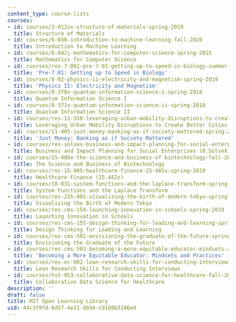 ```yaml
---
content_type: course-lists
courses:
- id: courses/3-012sx-structure-of-materials-spring-2019
  title: Structure of Materials
- id: courses/6-036-introduction-to-machine-learning-fall-2020
  title: Introduction to Machine Learning
- id: courses/6-042j-mathematics-for-computer-science-spring-2015
  title: Mathematics for Computer Science
- id: courses/res-7-001-pre-7-01-getting-up-to-speed-in-biology-summer-2019
  title: 'Pre-7.01: Getting up to Speed in Biology'
- id: courses/8-02-physics-ii-electricity-and-magnetism-spring-2019
  title: 'Physics II: Electricity and Magnetism'
- id: courses/8-370x-quantum-information-science-i-spring-2018
  title: Quantum Information Science I
- id: courses/8-371x-quantum-information-science-ii-spring-2018
  title: Quantum Information Science II
- id: courses/res-11-550-leveraging-urban-mobility-disruptions-to-create-better-cities-spring-2021
  title: Leveraging Urban Mobility Disruptions to Create Better Cities
- id: courses/11-405-just-money-banking-as-if-society-mattered-spring-2021
  title: 'Just Money: Banking as if Society Mattered'
- id: courses/res-solvex-business-and-impact-planning-for-social-enterprises-0-solvex-summer-2021
  title: Business and Impact Planning for Social Enterprises (0.SolveX)
- id: courses/15-480x-the-science-and-business-of-biotechnology-fall-2021
  title: The Science and Business of Biotechnology
- id: courses/res-15-005-healthcare-finance-15-482x-spring-2019
  title: Healthcare Finance (15.482x)
- id: courses/18-031-system-functions-and-the-laplace-transform-spring-2019
  title: System Functions and the Laplace Transform
- id: courses/res-21h-001-visualizing-the-birth-of-modern-tokyo-spring-2021
  title: Visualizing the Birth of Modern Tokyo
- id: courses/res-cms-154-launching-innovation-in-schools-spring-2019
  title: Launching Innovation in Schools
- id: courses/res-cms-155-design-thinking-for-leading-and-learning-spring-2019
  title: Design Thinking for Leading and Learning
- id: courses/res-cms-501-envisioning-the-graduate-of-the-future-spring-2020
  title: Envisioning the Graduate of the Future
- id: courses/res-cms-503-becoming-a-more-equitable-educator-mindsets-and-practices-spring-2020
  title: 'Becoming a More Equitable Educator: Mindsets and Practices'
- id: courses/res-ec-002-lean-research-skills-for-conducting-interviews-spring-2021
  title: Lean Research Skills for Conducting Interviews
- id: courses/hst-953-collaborative-data-science-for-healthcare-fall-2020
  title: Collaborative Data Science for Healthcare
description: ''
draft: false
title: MIT Open Learning Library
uid: 44c3f9fd-6d57-4e31-8b94-c9160b3186e4
---
```

